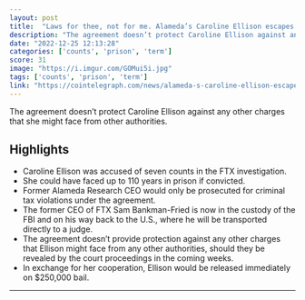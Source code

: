 ```yaml
---
layout: post
title:  "Laws for thee, not for me. Alameda’s Caroline Ellison escapes potential 110-year prison term via plea deal"
description: "The agreement doesn’t protect Caroline Ellison against any other charges that she might face from other authorities."
date: "2022-12-25 12:13:28"
categories: ['counts', 'prison', 'term']
score: 31
image: "https://i.imgur.com/GOMui5i.jpg"
tags: ['counts', 'prison', 'term']
link: "https://cointelegraph.com/news/alameda-s-caroline-ellison-escapes-potentially-110-years-in-jail-via-plea-deal"
---
```


The agreement doesn’t protect Caroline Ellison against any other charges that she might face from other authorities.

## Highlights

- Caroline Ellison was accused of seven counts in the FTX investigation.
- She could have faced up to 110 years in prison if convicted.
- Former Alameda Research CEO would only be prosecuted for criminal tax violations under the agreement.
- The former CEO of FTX Sam Bankman-Fried is now in the custody of the FBI and on his way back to the U.S., where he will be transported directly to a judge.
- The agreement doesn’t provide protection against any other charges that Ellison might face from any other authorities, should they be revealed by the court proceedings in the coming weeks.
- In exchange for her cooperation, Ellison would be released immediately on $250,000 bail.

---
